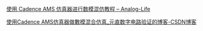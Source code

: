 [使用 Cadence AMS 仿真器进行数模混仿教程 – Analog-Life](https://www.analog-life.com/2023/02/using-cadence-ams-simulator-for-digital-analog-mixing-simulation/)

[使用Cadence AMS仿真器做數模混合仿真\_元直数字电路验证的博客-CSDN博客](https://blog.csdn.net/gsjthxy/article/details/106000111)